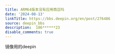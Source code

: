```yaml
---
title: ARM64版本没有应用商店吗
date: '2024-08-13'
linkTitle: https://bbs.deepin.org/en/post/276486
source: deepin_bbs
description:  186******23 
disable_comments: true
---
```

镜像用的deepin

